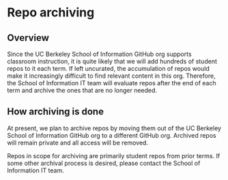# Repo archiving

## Overview

Since the UC Berkeley School of Information GitHub org supports classroom instruction, it is quite likely that we will add hundreds of student repos to it each term.  If left uncurated, the accumulation of repos would make it increasingly difficult to find relevant content in this org. Therefore, the School of Information IT team will evaluate repos after the end of each term and archive the ones that are no longer needed.

## How archiving is done

At present, we plan to archive repos by moving them out of the UC Berkeley School of Information GitHub org to a different GitHub org.  Archived repos will remain private and all access will be removed.

Repos in scope for archiving are primarily student repos from prior terms.  If some other archival process is desired, please contact the School of Information IT team.

